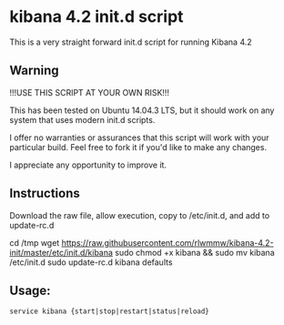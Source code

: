 # kibana 4.2 init.d script

This is a very straight forward init.d script for running Kibana 4.2

## Warning
!!!USE THIS SCRIPT AT YOUR OWN RISK!!!

This has been tested on Ubuntu 14.04.3 LTS, but it should work on any system that uses modern init.d scripts. 

I offer no warranties or assurances that this script will work with your particular build.
Feel free to fork it if you'd like to make any changes.

I appreciate any opportunity to improve it.

## Instructions

Download the raw file, allow execution, copy to /etc/init.d, and add to update-rc.d

   cd /tmp
   wget https://raw.githubusercontent.com/rlwmmw/kibana-4.2-init/master/etc/init.d/kibana
   sudo chmod +x kibana && sudo mv kibana /etc/init.d
   sudo update-rc.d kibana defaults

## Usage: 

    service kibana {start|stop|restart|status|reload}
